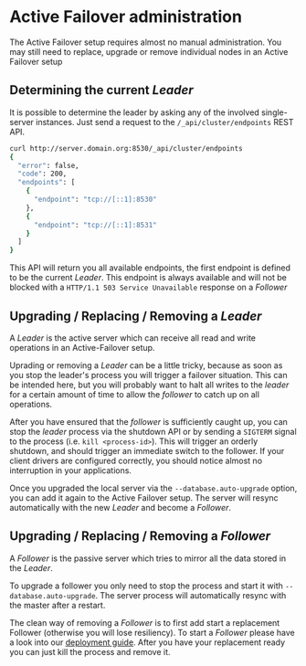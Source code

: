 # Active Failover administration

The Active Failover setup requires almost no manual administration.
You may still need to replace, upgrade or remove individual nodes
in an Active Failover setup


## Determining the current _Leader_

It is possible to determine the leader by asking any of the involved single-server instances.
Just send a request to the `/_api/cluster/endpoints` REST API.

```bash
curl http://server.domain.org:8530/_api/cluster/endpoints
{
  "error": false,
  "code": 200,
  "endpoints": [
    {
      "endpoint": "tcp://[::1]:8530"
    },
    {
      "endpoint": "tcp://[::1]:8531"
    }
  ]
}
```

This API will return you all available endpoints, the first endpoint is defined to be the
current _Leader_. This endpoint is always available and will not be blocked with a 
`HTTP/1.1 503 Service Unavailable` response on a _Follower_


## Upgrading / Replacing / Removing a _Leader_

A _Leader_ is the active server which can receive all read and write operations
in an Active-Failover setup.

Uprading or removing a _Leader_ can be a little tricky, because as soon as you stop the leader's
process you will trigger a failover situation. This can be intended here, but you
will probably want to halt all writes to the _leader_ for a certain amount of time
to allow the _follower_ to catch up on all operations.

After you have ensured that the _follower_ is sufficiently caught up, you can 
stop the _leader_ process via the shutdown API or by sending a `SIGTERM` signal
to the process (i.e. `kill <process-id>`). This will trigger an orderly shutdown,
and should trigger an immediate switch to the follower. If your client drivers
are configured correctly, you should notice almost no interruption in your
applications.

Once you upgraded the local server via the `--database.auto-upgrade` option,
you can add it again to the Active Failover setup. The server will resync automatically
with the new _Leader_ and become a _Follower_.

## Upgrading / Replacing / Removing a _Follower_

A _Follower_ is the passive server which tries to mirror all the
data stored in the _Leader_.

To upgrade a follower you only need to stop the process and start it
with `--database.auto-upgrade`. The server process will automatically resync
with the master after a restart.

The clean way of removing a _Follower_ is to first add start a replacement Follower
(otherwise you will lose resiliency). To start a _Follower_ please have a look
into our [deployment guide](../../Deployment/ActiveFailover/README.md).
After you have your replacement ready you can just kill the process and remove it.

